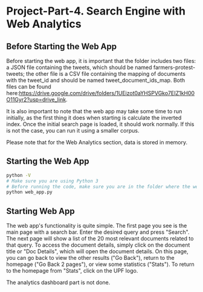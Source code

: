 # Project-Part-4.   Search Engine with Web Analytics 

## Before Starting the Web App
Before starting the web app, it is important that the folder includes two files: a JSON file containing the tweets, which should be named farmers-protest-tweets; the other file is a CSV file containing the mapping of documents with the tweet_id and should be named tweet_document_ids_map. Both files can be found here:https://drive.google.com/drive/folders/1UEizot0aYHSPVGko7EIZ1kH00O11Gyr2?usp=drive_link.

It is also important to note that the web app may take some time to run initially, as the first thing it does when starting is calculate the inverted index. Once the initial search page is loaded, it should work normally. If this is not the case, you can run it using a smaller corpus.

Please note that for the Web Analytics section, data is stored in memory.
## Starting the Web App

```bash
python -V
# Make sure you are using Python 3
# Before running the code, make sure you are in the folder where the web_app.py file and data files are located.
python web_app.py

```
## Starting Web App
The web app's functionality is quite simple. The first page you see is the main page with a search bar. Enter the desired query and press "Search". The next page will show a list of the 20 most relevant documents related to that query. To access the document details, simply click on the document title or "Doc Details", which will open the document details. On this page, you can go back to view the other results ("Go Back"), return to the homepage ("Go Back 2 pages"), or view some statistics ("Stats"). To return to the homepage from "Stats", click on the UPF logo.

The analytics dashboard part is not done.


